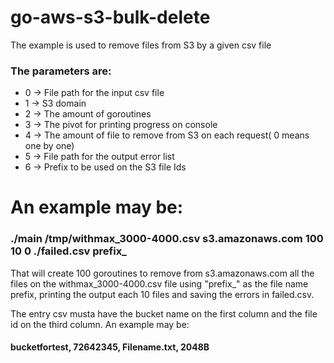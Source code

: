 # go-aws-s3-bulk-delete
The example is used to remove files from S3 by a given csv file

### The parameters are:
 - 0 -> File path for the input csv file
 - 1 -> S3 domain
 - 2 -> The amount of goroutines
 - 3 -> The pivot for printing progress on console
 - 4 -> The amount of file to remove from S3 on each request( 0 means one by one)
 - 5 -> File path for the output error list
 - 6 -> Prefix to be used on the S3 file Ids

# An example may be:
### ./main /tmp/withmax_3000-4000.csv s3.amazonaws.com 100 10 0 ./failed.csv prefix_
That will create 100 goroutines to remove from s3.amazonaws.com all the files on the withmax_3000-4000.csv file using "prefix_" as the file name prefix, printing the output each 10 files and saving the errors in failed.csv. 

The entry csv musta have the bucket name on the first column and the file id on the third column. An example may be:
#### **bucketfortest**, 72642345, **Filename.txt**, 2048B 
